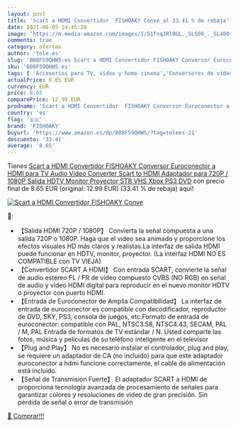 ```yaml
---
layout: post
title: 'Scart a HDMI Convertidor  FISHOAKY Conve al 33.41 % de rebaja'
date: 2021-06-05 14:45:20
image: 'https://m.media-amazon.com/images/I/51fnqJRl0UL._SL500_._SL400_.jpg'
comments: true
category: ofertas
author: 'tole.es'
slug: 'B08F59QHWS-es Scart a HDMI Convertidor FISHOAKY Conversor Euroconector a...'
sku: 'B08F59QHWS-es'
tags: [ 'Accesorios para TV, vídeo y home cinema','Conversores de vídeo','Electrónica','TV, vídeo y home cinema','fishoaky','xbox', ]
actualPrice: 8.65 EUR
currency: EUR
price: 8.65
comparePrice: 12.99 EUR
prodname: 'Scart a HDMI Convertidor  FISHOAKY Conversor Euroconector a HDMI para TV  Audio Video Converter Scart to HDMI Adaptador para 720P / 1080P Salida HDTV Monitor Proyector STB VHS Xbox PS3 DVD'
country: 'es'
flag: '🇪🇸'
brand: 'FISHOAKY'
buyurl: 'https://www.amazon.es/dp/B08F59QHWS/?tag=tolees-21'
descuento: '33.41'
average: '8.65'
---
```


Tienes [Scart a HDMI Convertidor  FISHOAKY Conversor Euroconector a HDMI para TV  Audio Video Converter Scart to HDMI Adaptador para 720P / 1080P Salida HDTV Monitor Proyector STB VHS Xbox PS3 DVD](https://www.amazon.es/dp/B08F59QHWS/?tag=tolees-21) con precio final de  8.65 EUR (original: 12.99 EUR) (33.41 %  de rebaja) aqui!

[![Scart a HDMI Convertidor  FISHOAKY Conve](https://m.media-amazon.com/images/I/51fnqJRl0UL._SL500_._SL400_.jpg)](https://www.amazon.es/dp/B08F59QHWS/?tag=tolees-21)

🔎:

- 【Salida HDMI 720P / 1080P】 Convierta la señal compuesta a una salida 720P o 1080P. Haga que el video sea animado y proporcione los efectos visuales HD más claros y realistas.La interfaz de salida HDMI puede funcionar en HDTV, monitor, proyector. (La interfaz HDMI NO ES COMPATIBLE con TV VIEJA)
- 【Convertidor SCART A HDMI】 Con entrada SCART, convierte la señal de audio estéreo FL / FR de video compuesto CVBS (NO RGB) en señal de audio y video HDMI digital para reproducir en el nuevo monitor HDTV o proyector con puerto HDMI.
- 【Entrada de Euroconector de Amplia Compatibilidad】 La interfaz de entrada de euroconector es compatible con decodificador, reproductor de DVD, SKY, PS3, consola de juegos, etc.Formato de entrada de euroconector: compatible con PAL, NTSC3.58, NTSC4.43, SECAM, PAL / M, PAL Entrada de formatos de TV estándar / N. Usted comparte las fotos, música y películas de su teléfono inteligente en el televisor
- 【Plug and Play】 No es necesario instalar el controlador, plug and play, se requiere un adaptador de CA (no incluido) para que este adaptador euroconector a hdmi funcione correctamente, el cable de alimentación está incluido.
- 【Señal de Transmisión Fuerte】 El adaptador SCART a HDMI de proporciona tecnología avanzada de procesamiento de señales para garantizar colores y resoluciones de video de gran precisión. Sin pérdida de señal o error de transmisión

[🛒 Comprar!!!](https://www.amazon.es/dp/B08F59QHWS/?tag=tolees-21)
